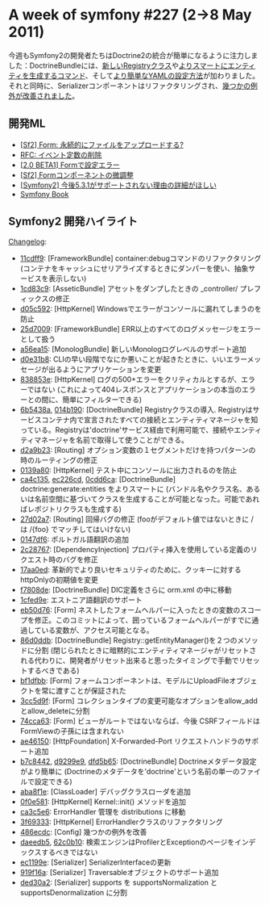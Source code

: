 A week of symfony #227 (2->8 May 2011)
======================================

今週もSymfony2の開発者たちはDoctrine2の統合が簡単になるように注力しました：DoctrineBundleには、[新しいRegistryクラス](https://github.com/symfony/symfony/commit/6b5438aa38d90c70a36ce80da73e518c1a197857)や[よりスマートにエンティティを生成するコマンド](https://github.com/symfony/symfony/commit/ca4c1355c750a5db87b01ee03215e89cf2d61d3c)、そして[より簡単なYAMLの設定方法](https://github.com/symfony/symfony/commit/b7c84420680723c0b4353e43d339b32b9ce25f0f)が加わりました。それと同時に、Serializerコンポーネントはリファクタリングされ、[幾つかの例外が改善されました](http://symfony.com/blog/symfony2-getting-easier-part-2)。
 
 開発ML
------------------------

  * [\[Sf2\] Form: 永続的にファイルをアップロードする?](https://groups.google.com/forum/#!topic/symfony-devs/Sknb5JBpYFA)
  * [RFC: イベント定数の削除](https://groups.google.com/forum/#!topic/symfony-devs/y5sZ3PbNSQ8)
  * [\[2.0 BETA1\] Formで設定エラー](https://groups.google.com/forum/#!topic/symfony-devs/YKzMZweyvuU)
  * [\[Sf2\] Formコンポーネントの微調整](https://groups.google.com/forum/#!topic/symfony-devs/81RcMAWdQ0Y)
  * [\[Symfony2\] 今後5.3.1がサポートされない理由の詳細がほしい](https://groups.google.com/forum/#!topic/symfony-devs/cQ5r_hAQS6o)
  * [Symfony Book](https://groups.google.com/forum/#!topic/symfony-devs/PRjSEmNyaxw)

Symfony2 開発ハイライト
-------------------------------

[Changelog](http://github.com/symfony/symfony/commits/master):

  * [11cdff9](http://github.com/symfony/symfony/commit/11cdff93f3b6756d467da019c4158c950494ee3e "11cdff93f3b6756d467da019c4158c950494ee3e commit on github"): \[FrameworkBundle\] container:debugコマンドのリファクタリング (コンテナをキャッシュにせリアライズするときにダンパーを使い、抽象サービスを表示しない)
  * [1cd83c9](http://github.com/symfony/symfony/commit/1cd83c93e0bd8a695a020284f55cbe7113b08696 "1cd83c93e0bd8a695a020284f55cbe7113b08696 commit on github"): \[AsseticBundle\] アセットをダンプしたときの _controller/ プレフィックスの修正
  * [d05c592](http://github.com/symfony/symfony/commit/d05c59227d4c6f6e27d3556f0034d456b5a4a713 "d05c59227d4c6f6e27d3556f0034d456b5a4a713 commit on github"): \[HttpKernel\] Windowsでエラーがコンソールに漏れてしまうのを防止
  * [25d7009](http://github.com/symfony/symfony/commit/25d7009c1c65558abe8006fc01901269c5f294d3 "25d7009c1c65558abe8006fc01901269c5f294d3 commit on github"): \[FrameworkBundle\] ERR以上のすべてのログメッセージをエラーとして扱う
  * [a56ea15](http://github.com/symfony/symfony/commit/a56ea15363076ce9097725be52c009404e2e21c6 "a56ea15363076ce9097725be52c009404e2e21c6 commit on github"): \[MonologBundle\] 新しいMonologログレベルのサポート追加
  * [d0e31b8](http://github.com/symfony/symfony/commit/d0e31b8ca6c777f5a0db2fd5ebdef87e9246dfc7 "d0e31b8ca6c777f5a0db2fd5ebdef87e9246dfc7 commit on github"): CLIの早い段階でなにか悪いことが起きたときに、いいエラーメッセージが出るようにアプリケーションを変更
  * [838853e](http://github.com/symfony/symfony/commit/838853e58bfe97cf67c9454d2ee2308ba25957a3 "838853e58bfe97cf67c9454d2ee2308ba25957a3 commit on github"): \[HttpKernel\] ログの500+エラーをクリティカルとするが、エラーではない (これによって404レスポンスとアプリケーションの本当のエラーとの間に、簡単にフィルターできる)
  * [6b5438a](http://github.com/symfony/symfony/commit/6b5438aa38d90c70a36ce80da73e518c1a197857 "6b5438aa38d90c70a36ce80da73e518c1a197857 commit on github"), [014b190](http://github.com/symfony/symfony/commit/014b19040c90184633fb308b47d4b2500a4d3008 "014b19040c90184633fb308b47d4b2500a4d3008 commit on github"): \[DoctrineBundle\] Registryクラスの導入. Registryはサービスコンテナ内で宣言されたすべての接続とエンティティマネージャを知っている。Registryは'doctrine'サービス経由で利用可能で、接続やエンティティマネージャを名前で取得して使うことができる。
  * [d2a9b23](http://github.com/symfony/symfony/commit/d2a9b23c287b0690ac2240b490a081dd27022a4a "d2a9b23c287b0690ac2240b490a081dd27022a4a commit on github"): \[Routing\] オプション変数の１セグメントだけを持つパターンの時のルーティングの修正
  * [0139a80](http://github.com/symfony/symfony/commit/0139a800f9a7022cb5fbbc8685e18f291325808a "0139a800f9a7022cb5fbbc8685e18f291325808a commit on github"): \[HttpKernel\] テスト中にコンソールに出力されるのを防止
  * [ca4c135](http://github.com/symfony/symfony/commit/ca4c1355c750a5db87b01ee03215e89cf2d61d3c "ca4c1355c750a5db87b01ee03215e89cf2d61d3c commit on github"), [ec226cd](http://github.com/symfony/symfony/commit/ec226cd4bc4aae18f3740f064933cbfa3f823932 "ec226cd4bc4aae18f3740f064933cbfa3f823932 commit on github"), [0cdd6ca](http://github.com/symfony/symfony/commit/0cdd6ca4e2b0886adcba73a79a111b6b41e4e4f7 "0cdd6ca4e2b0886adcba73a79a111b6b41e4e4f7 commit on github"): \[DoctrineBundle\] doctrine:generate:entities をよりスマートに (バンドル名やクラス名、あるいは名前空間に基づいてクラスを生成することが可能となった。可能であればレポジトリクラスも生成する)
  * [27d02a7](http://github.com/symfony/symfony/commit/27d02a7d4ad986878c1415736f9cce6bb2b4d871 "27d02a7d4ad986878c1415736f9cce6bb2b4d871 commit on github"): \[Routing\] 回帰バグの修正 (fooがデフォルト値ではないときに / は /{foo} でマッチしてはいけない)
  * [0147df6](http://github.com/symfony/symfony/commit/0147df6b22ac45674ae70b963846e532b0ecb491 "0147df6b22ac45674ae70b963846e532b0ecb491 commit on github"): ポルトガル語翻訳の追加
  * [2c28767](http://github.com/symfony/symfony/commit/2c287676fbf0120303368602e4bc005a9473cab7 "2c287676fbf0120303368602e4bc005a9473cab7 commit on github"): \[DependencyInjection\] プロパティ挿入を使用している定義のリクエスト時のバグを修正
  * [17aa0ed](http://github.com/symfony/symfony/commit/17aa0ed0edb613cf7bfaba89f202e340270bf18d "17aa0ed0edb613cf7bfaba89f202e340270bf18d commit on github"): 革新的でより良いセキュリティのために、クッキーに対するhttpOnlyの初期値を変更
  * [f7808de](http://github.com/symfony/symfony/commit/f7808de3a8aec96ce20758951886ab90185bbe1a "f7808de3a8aec96ce20758951886ab90185bbe1a commit on github"): \[DoctrineBundle\] DIC定義をさらに orm.xml の中に移動
  * [1cfed9e](http://github.com/symfony/symfony/commit/1cfed9e24ef3d281bbb9b200f3d08fbc991f8ed6 "1cfed9e24ef3d281bbb9b200f3d08fbc991f8ed6 commit on github"): エストニア語翻訳のサポート
  * [eb50d76](http://github.com/symfony/symfony/commit/eb50d766da359e3ee228f223ad1da8eb809c4de5 "eb50d766da359e3ee228f223ad1da8eb809c4de5 commit on github"): \[Form\] ネストしたフォームヘルパーに入ったときの変数のスコープを修正。このコミットによって、囲っているフォームヘルパーがすでに通過している変数が、アクセス可能となる。
  * [86d0ddb](http://github.com/symfony/symfony/commit/86d0ddb4e3e957671df26e0ad98249ee566f150c "86d0ddb4e3e957671df26e0ad98249ee566f150c commit on github"): \[DoctrineBundle\] Registry::getEntityManager()を２つのメソッドに分割 (閉じられたときに暗黙的にエンティティマネージャがリセットされる代わりに、開発者がリセット出来ると思ったタイミングで手動でリセットするべきである)
  * [bf1dfbb](http://github.com/symfony/symfony/commit/bf1dfbbe99d610a923db9b0444bec7005d69b0e9 "bf1dfbbe99d610a923db9b0444bec7005d69b0e9 commit on github"): \[Form\] フォームコンポーネントは、モデルにUploadFileオブジェクトを常に渡すことが保証された
  * [3cc5d9f](http://github.com/symfony/symfony/commit/3cc5d9f4cdd1956374c034798ab65f664a74a47c "3cc5d9f4cdd1956374c034798ab65f664a74a47c commit on github"): \[Form\] コレクションタイプの変更可能なオプションをallow_addとallow_deleteに分割
  * [74cca63](http://github.com/symfony/symfony/commit/74cca63938a548eb0be8c7934382364de2a07167 "74cca63938a548eb0be8c7934382364de2a07167 commit on github"): \[Form\] ビューがルートではないならば、今後 CSRFフィールドはFormViewの子孫には含まれない
  * [ae46150](http://github.com/symfony/symfony/commit/ae46150bc835ac71ee609fb061b0274c91642360 "ae46150bc835ac71ee609fb061b0274c91642360 commit on github"): \[HttpFoundation\] X-Forwarded-Port リクエストハンドラのサポート追加
  * [b7c8442](http://github.com/symfony/symfony/commit/b7c84420680723c0b4353e43d339b32b9ce25f0f "b7c84420680723c0b4353e43d339b32b9ce25f0f commit on github"), [d9299e9](http://github.com/symfony/symfony/commit/d9299e930b0a3b000abf98eaefca1118149587c6 "d9299e930b0a3b000abf98eaefca1118149587c6 commit on github"), [dfd5b65](http://github.com/symfony/symfony/commit/dfd5b653cb22e04e61a0a667dc8af8ddb8bd0595 "dfd5b653cb22e04e61a0a667dc8af8ddb8bd0595 commit on github"): \[DoctrineBundle\] Doctrineメタデータ設定がより簡単に (Doctrineのメタデータを'doctrine'という名前の単一のファイルで設定できる)
  * [aba8f1e](http://github.com/symfony/symfony/commit/aba8f1e1802fbafcd954c2b6f59272492bd4e6f7 "aba8f1e1802fbafcd954c2b6f59272492bd4e6f7 commit on github"): \[ClassLoader\] デバッグクラスローダを追加
  * [0f0e581](http://github.com/symfony/symfony/commit/0f0e5817b18cfaabbce63ebbb49696990981e553 "0f0e5817b18cfaabbce63ebbb49696990981e553 commit on github"): \[HttpKernel\] Kernel::init() メソッドを追加
  * [ca3c5e6](http://github.com/symfony/symfony/commit/ca3c5e652ed5278a1ab8366ed181b04c0cb662f6 "ca3c5e652ed5278a1ab8366ed181b04c0cb662f6 commit on github"): ErrorHandler 管理を distributions に移動
  * [3f69333](http://github.com/symfony/symfony/commit/3f69333acb61dd0836af2032dec7e38e17a14b35 "3f69333acb61dd0836af2032dec7e38e17a14b35 commit on github"): \[HttpKernel\] ErrorHandlerクラスのリファクタリング
  * [486ecdc](http://github.com/symfony/symfony/commit/486ecdc6a63c8ed8843a859019bea234adb44c6f "486ecdc6a63c8ed8843a859019bea234adb44c6f commit on github"): \[Config\] 幾つかの例外を改善
  * [daeedb5](http://github.com/symfony/symfony/commit/daeedb570525db79e6becdfffcc4dfe4db2441b6 "daeedb570525db79e6becdfffcc4dfe4db2441b6 commit on github"), [62c0b10](http://github.com/symfony/symfony/commit/62c0b10b88757071bde1e7dd4001a7b3fed5e32c "62c0b10b88757071bde1e7dd4001a7b3fed5e32c commit on github"): 検索エンジンはProfilerとExceptionのページをインデックスするべきではない
  * [ec1199e](http://github.com/symfony/symfony/commit/ec1199eda7f756a4782d8bfc7bf94f039875365f "ec1199eda7f756a4782d8bfc7bf94f039875365f commit on github"): \[Serializer\] SerializerInterfaceの更新
  * [919f16a](http://github.com/symfony/symfony/commit/919f16a7d613a5054a25d28769e9fa628b31adbe "919f16a7d613a5054a25d28769e9fa628b31adbe commit on github"): \[Serializer\] Traversableオブジェクトのサポート追加
  * [ded30a2](http://github.com/symfony/symfony/commit/ded30a2937a053eae91ceac09cae3d4570a988b9 "ded30a2937a053eae91ceac09cae3d4570a988b9 commit on github"): \[Serializer\] supports を supportsNormalization と supportsDenormalization に分割
